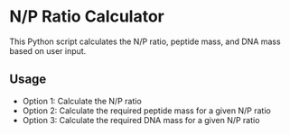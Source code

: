 # N/P Ratio Calculator

This Python script calculates the N/P ratio, peptide mass, and DNA mass based on user input.

## Usage

- Option 1: Calculate the N/P ratio
- Option 2: Calculate the required peptide mass for a given N/P ratio
- Option 3: Calculate the required DNA mass for a given N/P ratio
